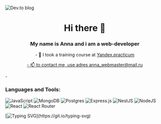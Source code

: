 <img>![Dev.to blog](https://img.shields.io/badge/dev.to-0A0A0A?style=for-the-badge&logo=dev.to&logoColor=white)

<h1 align="center"> Hi there 👋</h1>
<h3 align="center">My name is Anna and i am a web-developer</h3>

<p align="center">
- 🌱 I took a training course at <a href="https://practicum.yandex.ru/"/>Yandex.practicum
</p>
<p align="center">
- 📫 to contact me, use adres  <a href="mailto:anna_webmaster@mail.ru">anna_webmaster@mail.ru</a>
</p>
- <h3>Languages and Tools:</h3>


<img>![JavaScript](https://img.shields.io/badge/javascript-%23323330.svg?style=for-the-badge&logo=javascript&logoColor=%23F7DF1E) ![MongoDB](https://img.shields.io/badge/MongoDB-%234ea94b.svg?style=for-the-badge&logo=mongodb&logoColor=white) ![Postgres](https://img.shields.io/badge/postgres-%23316192.svg?style=for-the-badge&logo=postgresql&logoColor=white) ![Express.js](https://img.shields.io/badge/express.js-%23404d59.svg?style=for-the-badge&logo=express&logoColor=%2361DAFB) ![NestJS](https://img.shields.io/badge/nestjs-%23E0234E.svg?style=for-the-badge&logo=nestjs&logoColor=white) ![NodeJS](https://img.shields.io/badge/node.js-6DA55F?style=for-the-badge&logo=node.js&logoColor=white) ![React](https://img.shields.io/badge/react-%2320232a.svg?style=for-the-badge&logo=react&logoColor=%2361DAFB) ![React Router](https://img.shields.io/badge/React_Router-CA4245?style=for-the-badge&logo=react-router&logoColor=white)


[![Typing SVG](https://readme-typing-svg.herokuapp.com?font=Fira+Code&weight=600&size=24&pause=1000&color=F7F018&width=840&lines=%D0%92%D0%BE%D0%B7%D0%BC%D0%BE%D0%B6%D0%BD%D0%BE%D1%81%D1%82%D0%B8+%D0%BD%D0%B5+%D0%BF%D1%80%D0%B8%D1%85%D0%BE%D0%B4%D1%8F%D1%82+%D1%81%D0%B0%D0%BC%D0%B8+%D0%BF%D0%BE+%D1%81%D0%B5%D0%B1%D0%B5+%E2%80%94+%D0%B2%D1%8B++%D1%81%D0%BE%D0%B7%D0%B4%D0%B0%D0%B5%D1%82%D0%B5+%D0%B8%D1%85!)](https://git.io/typing-svg)

<!--
**Zdthns/Zdthns** is a ✨ _special_ ✨ repository because its `README.md` (this file) appears on your GitHub profile.

Here are some ideas to get you started:

- 🌱 I graduated from high Yandex.Practicum
- 👯 I’m looking to collaborate on ...
- 🤔 I’m looking for help with ...
- 💬 Ask me about ...
- 📫 How to reach me: ...
- 😄 Pronouns: ...
- ⚡ Fun fact: ...
-->
